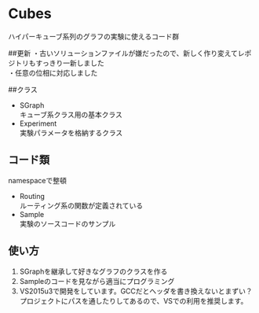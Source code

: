 # Cubes
<p>ハイパーキューブ系列のグラフの実験に使えるコード群</p>

##更新
・古いソリューションファイルが嫌だったので、新しく作り変えてレポジトリもすっきり一新しました<br>
・任意の位相に対応しました


##クラス
<ul>
  <li>SGraph</li>
  キューブ系クラス用の基本クラス
  <li>Experiment</li>
  実験パラメータを格納するクラス
</ul>

<h2>コード類</h2>
namespaceで整頓
<ul>
  <li>
    Routing</br>
    ルーティング系の関数が定義されている
  </li>
  <li>
    Sample</br>
    実験のソースコードのサンプル
  </li>
</ul>

<h2>使い方</h2>
<ol>
  <li>
    SGraphを継承して好きなグラフのクラスを作る
  </li>
  <li>
    Sampleのコードを見ながら適当にプログラミング
  </li>
  <li>
    VS2015u3で開発をしています。GCCだとヘッダを書き換えないとまずい？<br>
    プロジェクトにパスを通したりしてあるので、VSでの利用を推奨します。
  </li>
</ol>
